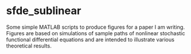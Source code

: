 # sfde_sublinear
Some simple MATLAB scripts to produce figures for a paper I am writing. Figures are based on simulations of sample paths of nonlinear stochastic functional differential equations and are intended to illustrate various theoretical results.
